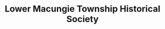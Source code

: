 ---
layout: repo
title: "Lower Macungie Township Historical Society"
id: 15509
permalink: repos/15509/
---